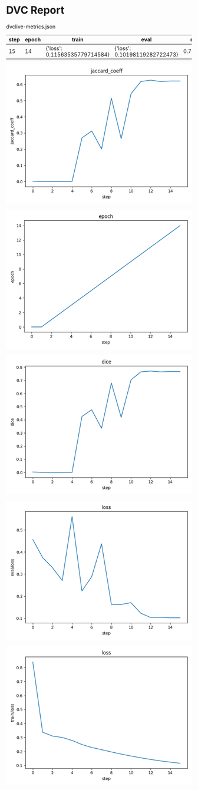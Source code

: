 # DVC Report

dvclive-metrics.json

|   step |   epoch | train                         | eval                          |     dice |   jaccard_coeff |
|--------|---------|-------------------------------|-------------------------------|----------|-----------------|
|     15 |      14 | {'loss': 0.11563535779714584} | {'loss': 0.10198119282722473} | 0.766383 |        0.621249 |

![static/jaccard_coeff](static/jaccard_coeff.png)

![static/epoch](static/epoch.png)

![static/dice](static/dice.png)

![static/eval/loss](static/eval/loss.png)

![static/train/loss](static/train/loss.png)
